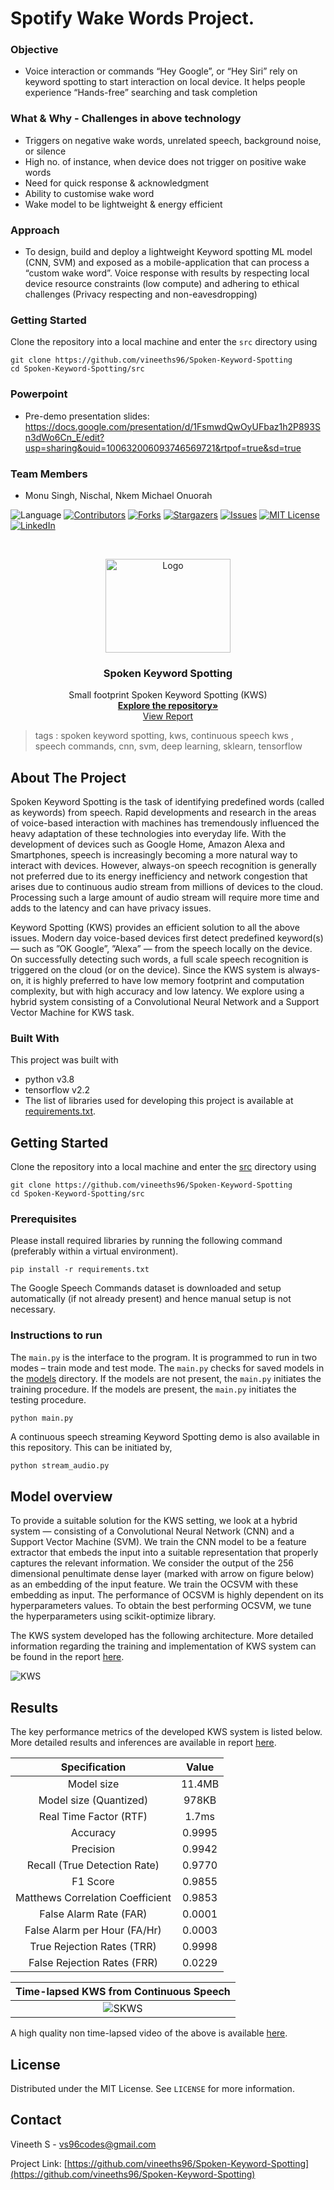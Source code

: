 <h1>  Spotify Wake Words Project. </h1> 

### Objective 

-  Voice interaction or commands “Hey Google”, or “Hey Siri” rely on keyword spotting to start interaction on local device. It helps people experience “Hands-free” searching and task completion

### What & Why - Challenges in above technology

- Triggers on negative wake words, unrelated speech, background noise, or silence
- High no. of instance, when device does not trigger on positive wake words 
- Need for quick response & acknowledgment 
- Ability to customise wake word 
- Wake model to be lightweight & energy efficient

### Approach 

- To design, build and deploy a lightweight Keyword spotting ML model (CNN, SVM) and exposed as a mobile-application that can process a “custom wake word”. Voice response with results by respecting local device resource constraints (low compute) and adhering to ethical challenges (Privacy respecting and non-eavesdropping)

### Getting Started

Clone the repository into a local machine and enter the `src` directory using

```shell
git clone https://github.com/vineeths96/Spoken-Keyword-Spotting
cd Spoken-Keyword-Spotting/src
```




### Powerpoint
- Pre-demo presentation slides: https://docs.google.com/presentation/d/1FsmwdQwOyUFbaz1h2P893Sn3dWo6Cn_E/edit?usp=sharing&ouid=100632006093746569721&rtpof=true&sd=true

### Team Members
 - Monu Singh, Nischal, Nkem Michael Onuorah

  ![Language](https://img.shields.io/badge/language-python--3.8-blue) [![Contributors][contributors-shield]][contributors-url] [![Forks][forks-shield]][forks-url] [![Stargazers][stars-shield]][stars-url] [![Issues][issues-shield]][issues-url] [![MIT License][license-shield]][license-url] [![LinkedIn][linkedin-shield]][linkedin-url]

<!-- PROJECT LOGO -->
<br />

<p align="center">
  <a href="https://github.com/vineeths96/Spoken-Keyword-Spotting">
    <img src="docs/results/logo.jpg" alt="Logo" width="200" height="150">
  </a>
  <h3 align="center">Spoken Keyword Spotting</h3>
  <p align="center">
    Small footprint Spoken Keyword Spotting (KWS)
    <br />
    <a href=https://github.com/vineeths96/Spoken-Keyword-Spotting><strong>Explore the repository»</strong></a>
    <br />
    <a href=https://github.com/vineeths96/Spoken-Keyword-Spotting/blob/master/docs/report.pdf>View Report</a>
  </p>

</p>

> tags : spoken keyword spotting, kws, continuous speech kws , speech commands, cnn, svm, deep learning, sklearn, tensorflow



<!-- ABOUT THE PROJECT -->
## About The Project

Spoken Keyword Spotting is the task of identifying predefined words (called as keywords) from speech. Rapid developments and research in the areas of voice-based interaction with machines has tremendously influenced the heavy adaptation of these technologies into everyday life. With the development of devices such as Google Home, Amazon Alexa and Smartphones, speech is increasingly becoming a more natural way to interact with devices. However, always-on speech recognition is generally not preferred due to its energy inefficiency and network congestion that arises due to continuous audio stream from millions of devices to the cloud. Processing such a large amount of audio stream will require more time and adds to the latency and can have privacy issues.

Keyword Spotting (KWS) provides an efficient solution to all the above issues. Modern day voice-based devices first detect predefined keyword(s) — such as ”OK Google”, ”Alexa” — from the speech locally on the device. On successfully detecting such words, a full scale speech recognition is triggered on the cloud (or on the device). Since the KWS system is always-on, it is highly preferred to have low memory footprint and computation complexity, but with high accuracy and low latency. We explore using a hybrid system consisting of a Convolutional Neural Network and a Support Vector Machine for KWS task.

### Built With
This project was built with 

* python v3.8
* tensorflow v2.2
* The list of libraries used for developing this project is available at [requirements.txt](requirements.txt).



<!-- GETTING STARTED -->

## Getting Started

Clone the repository into a local machine and enter the [src](src) directory using

```shell
git clone https://github.com/vineeths96/Spoken-Keyword-Spotting
cd Spoken-Keyword-Spotting/src
```

### Prerequisites

Please install required libraries by running the following command (preferably within a virtual environment).

```shell
pip install -r requirements.txt
```

The Google Speech Commands dataset is downloaded and setup automatically (if not already present) and hence manual setup is not necessary. 

### Instructions to run

The `main.py` is the interface to the program. It is programmed to run in two modes – train mode and test mode. The `main.py` checks for saved models in the [models](models) directory. If the models are not present, the `main.py` initiates the training procedure. If the models are present, the `main.py` initiates the testing procedure.

```shell
python main.py
```

A continuous speech streaming Keyword Spotting demo is also available in this repository. This can be initiated by,   

```sh
python stream_audio.py
```



## Model overview

To provide a suitable solution for the KWS setting, we look at a hybrid system — consisting of a Convolutional Neural Network (CNN) and a Support Vector Machine (SVM). We train the CNN model to be a feature extractor that embeds the input into
a suitable representation that properly captures the relevant information. We consider the output of the 256 dimensional penultimate dense layer (marked with arrow on figure below) as an embedding of the input feature. We train the OCSVM with these embedding as input. The performance of OCSVM is highly dependent on its hyperparameters values. To obtain the best performing OCSVM, we tune the hyperparameters using scikit-optimize library.

The KWS system developed has the following architecture. More detailed information regarding the training and implementation of KWS system can be found in the report [here](docs/report.pdf).

![KWS](./docs/results/kws3.jpg)



<!-- RESULTS -->

## Results

The key performance metrics of the developed KWS system is listed below. More detailed results and inferences are available in report [here](./docs/report.pdf).

| Specification | Value |
| :------------------------------------------: | :-----------------: |
| Model size                                   | 11.4MB           |
| Model size (Quantized)                     | 978KB             |
| Real Time Factor (RTF)        | 1.7ms  |
| Accuracy                                     | 0.9995           |
| Precision                                    | 0.9942           |
| Recall (True Detection Rate)               | 0.9770          |
| F1 Score                         | 0.9855 |
| Matthews Correlation Coefficient | 0.9853 |
| False Alarm Rate (FAR)                     | 0.0001          |
| False Alarm per Hour (FA/Hr)   | 0.0003 |
| True Rejection Rates (TRR)                 | 0.9998          |
| False Rejection Rates (FRR)                | 0.0229           |

| Time-lapsed KWS from Continuous Speech |
| :------------------------------------: |
|    ![SKWS](./docs/results/demo.gif)    |

A high quality non time-lapsed video of the above is available [here](./docs/results/demo.mp4). 



<!-- LICENSE -->

## License

Distributed under the MIT License. See `LICENSE` for more information.



<!-- CONTACT -->
## Contact

Vineeth S - vs96codes@gmail.com

Project Link: [https://github.com/vineeths96/Spoken-Keyword-Spotting](https://github.com/vineeths96/Spoken-Keyword-Spotting)






<!-- MARKDOWN LINKS & IMAGES -->
<!-- https://www.markdownguide.org/basic-syntax/#reference-style-links -->

[contributors-shield]: https://img.shields.io/github/contributors/vineeths96/Spoken-Keyword-Spotting.svg?style=flat-square
[contributors-url]: https://github.com/vineeths96/Spoken-Keyword-Spotting/graphs/contributors
[forks-shield]: https://img.shields.io/github/forks/vineeths96/Spoken-Keyword-Spotting.svg?style=flat-square
[forks-url]: https://github.com/vineeths96/Spoken-Keyword-Spotting/network/members
[stars-shield]: https://img.shields.io/github/stars/vineeths96/Spoken-Keyword-Spotting.svg?style=flat-square
[stars-url]: https://github.com/vineeths96/Spoken-Keyword-Spotting/stargazers
[issues-shield]: https://img.shields.io/github/issues/vineeths96/Spoken-Keyword-Spotting.svg?style=flat-square
[issues-url]: https://github.com/vineeths96/Spoken-Keyword-Spotting/issues
[license-shield]: https://img.shields.io/badge/License-MIT-yellow.svg
[license-url]: https://github.com/vineeths96/Spoken-Keyword-Spotting/blob/master/LICENSE
[linkedin-shield]: https://img.shields.io/badge/-LinkedIn-black.svg?style=flat-square&logo=linkedin&colorB=555
[linkedin-url]: https://linkedin.com/in/vineeths

